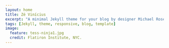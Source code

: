 ```yaml
---
layout: home
title: Zé Vinícius
excerpt: "A minimal Jekyll theme for your blog by designer Michael Rose."
tags: [Jekyll, theme, responsive, blog, template]
image:
  feature: tess-ninja1.jpg
  credit: Flatiron Institute, NYC.
---
```

